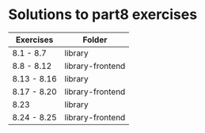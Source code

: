 # Solutions to part8 exercises

| Exercises   | Folder           |
| ----------- | ---------------- |
| 8.1 - 8.7   | library          |
| 8.8 - 8.12  | library-frontend |
| 8.13 - 8.16 | library          |
| 8.17 - 8.20 | library-frontend |
| 8.23        | library          |
| 8.24 - 8.25 | library-frontend |
